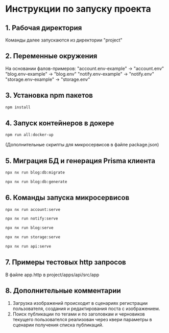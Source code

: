 # Инструкции по запуску проекта

## 1. Рабочая директория

Команды далее запускаются из директории "project"

## 2. Переменные окружения

На основании фалов-примеров: 
"account.env-example" -> "account.env"  
"blog.env-example" -> "blog.env" 
"notify.env-example" -> "notify.env" 
"storage.env-example" -> "storage.env"  

## 3. Установка npm пакетов

```bash
npm install
```

## 4. Запуск контейнеров в докере

```bash
npm run all:docker-up
```

(Дополнительные скрипты для микросервисов в файле package.json)

## 5. Миграция БД и генерация Prisma клиента

```bash
npx nx run blog:db:migrate
```

```bash
npx nx run blog:db:generate
```

## 6. Команды запуска микросервисов

```bash
npx nx run account:serve
```

```bash
npx nx run notify:serve
```

```bash
npx nx run blog:serve
```

```bash
npx nx run storage:serve
```

```bash
npx nx run api:serve
```

## 7. Примеры тестовых http запросов

В файле app.http в project/apps/api/src/app

## 8. Дополнительные комментарии

1. Загрузка изображений происходит в сценариях регистрации пользователя, создания и редактирования поста с изображением. 
2. Поиск публикации по тегами и по заголовкам и черновиков текущего пользователся реализован через квери параметры в сценарии получения списка публикаций.
